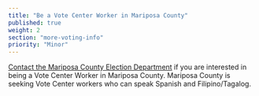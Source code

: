 ```yaml
---
title: "Be a Vote Center Worker in Mariposa County"
published: true
weight: 2
section: "more-voting-info"
priority: "Minor"
---
```


[Contact the Mariposa County Election Department](mailto:cmorrow@mariposacounty.org) if you are interested in being a Vote Center Worker in Mariposa County. Mariposa County is seeking Vote Center workers who can speak Spanish and Filipino/Tagalog. 